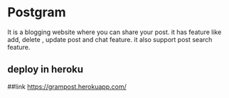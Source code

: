 # Postgram
It is a blogging website where you can share your post. it has feature like add, delete , update post and chat feature. it also support post search feature.
## deploy in heroku

##link
https://grampost.herokuapp.com/
